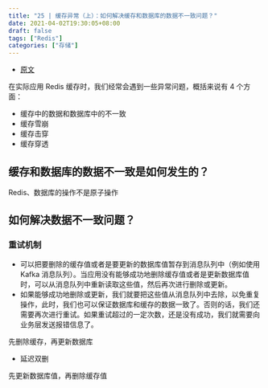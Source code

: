 ```yaml
---
title: "25 | 缓存异常（上）：如何解决缓存和数据库的数据不一致问题？"
date: 2021-04-02T19:30:05+08:00
draft: false
tags: ["Redis"]
categories: ["存储"]
---
```


- [原文](https://time.geekbang.org/column/article/295812)

在实际应用 Redis 缓存时，我们经常会遇到一些异常问题，概括来说有 4 个方面：

- 缓存中的数据和数据库中的不一致
- 缓存雪崩
- 缓存击穿
- 缓存穿透

## 缓存和数据库的数据不一致是如何发生的？

Redis、数据库的操作不是原子操作

## 如何解决数据不一致问题？

### 重试机制

- 可以把要删除的缓存值或者是要更新的数据库值暂存到消息队列中（例如使用 Kafka 消息队列）。当应用没有能够成功地删除缓存值或者是更新数据库值时，可以从消息队列中重新读取这些值，然后再次进行删除或更新。
- 如果能够成功地删除或更新，我们就要把这些值从消息队列中去除，以免重复操作，此时，我们也可以保证数据库和缓存的数据一致了。否则的话，我们还需要再次进行重试。如果重试超过的一定次数，还是没有成功，我们就需要向业务层发送报错信息了。

先删除缓存，再更新数据库

- 延迟双删

先更新数据库值，再删除缓存值